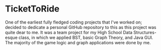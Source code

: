 # TicketToRide
One of the earliest fully fledged coding projects that I've worked on; decided to dedicate a personal GitHub repository to this as this project was quite dear to me. It was a team project for my High School Data Structures-esque class, in which we applied BST, basic Graph Theory, and Java GUI. The majority of the game logic and graph applications were done by me.
